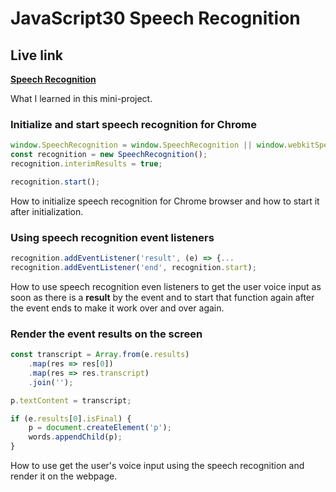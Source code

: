 # JavaScript30 Speech Recognition

## Live link
**[Speech Recognition](https://rawcdn.githack.com/Redvanisation/JavaScript-30/2dfaeeb244591d28364a40b4d340223ec8601c91/20.Speech-Detection/index.html)**

What I learned in this mini-project.

### Initialize and start speech recognition for Chrome

``` javascript
window.SpeechRecognition = window.SpeechRecognition || window.webkitSpeechRecognition;
const recognition = new SpeechRecognition();
recognition.interimResults = true;
```

``` javascript
recognition.start();
```

How to initialize speech recognition for Chrome browser and how to start it after initialization.

### Using speech recognition event listeners

``` javascript
recognition.addEventListener('result', (e) => {...
recognition.addEventListener('end', recognition.start);
```

How to use speech recognition even listeners to get the user voice input as soon as there is a **result** by the event and to start that function again after the event ends to make it work over and over again.

### Render the event results on the screen

``` JavaScript
const transcript = Array.from(e.results)
    .map(res => res[0])
    .map(res => res.transcript)
    .join('');

p.textContent = transcript;

if (e.results[0].isFinal) {
    p = document.createElement('p');
    words.appendChild(p);
}
```

How to use get the user's voice input using the speech recognition and render it on the webpage.
